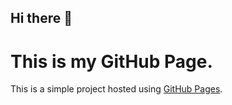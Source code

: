 ## Hi there 👋
# This is my GitHub Page.

This is a simple project hosted using [GitHub Pages](https://pages.github.com/).
